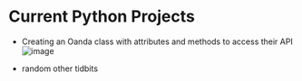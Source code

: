 # Current Python Projects

- Creating an Oanda class with attributes and methods to access their API 
![image](https://github.com/CloudsWeight/python/assets/22231598/59c51982-e663-43d7-9c08-6b9a94530767)


- random other tidbits
